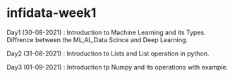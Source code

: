# infidata-week1
Day1 (30-08-2021) : Introduction to Machine Learning and its Types. Diffrence between the ML,AL,Data Scince and Deep Learning.

Day2 (31-08-2021) : Introduction to Lists and List operation in python.

Day3 (01-09-2021) : Introduction tp Numpy and its operations with example.
